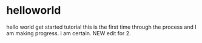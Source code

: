 # helloworld
hello world get started tutorial
this is the first time through the process and I am making progress. 
i am certain. 
NEW edit for 2. 
